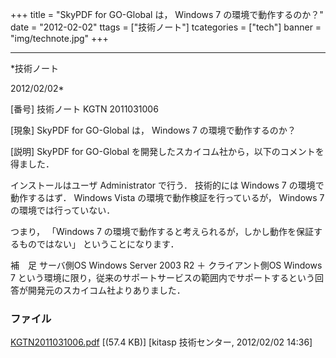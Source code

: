 ﻿+++
title = "SkyPDF for GO-Global は， Windows 7 の環境で動作するのか？"
date = "2012-02-02"
ttags = ["技術ノート"]
tcategories = ["tech"]
banner = "img/technote.jpg"
+++

-----------------------------------------------------------------------------------------------------------------------------

*技術ノート

2012/02/02*


[番号]
技術ノート KGTN 2011031006

[現象]
SkyPDF for GO-Global は， Windows 7 の環境で動作するのか？

[説明]
SkyPDF for GO-Global
を開発したスカイコム社から，以下のコメントを得ました．

インストールはユーザ Administrator で行う．
技術的には Windows 7 の環境で動作するはず．
Windows Vista の環境で動作検証を行っているが， Windows 7
の環境では行っていない．

つまり， 「Windows 7
の環境で動作すると考えられるが，しかし動作を保証するものではない」
ということになります．

補　足
サーバ側OS Windows Server 2003 R2 ＋ クライアント側OS Windows 7
という環境に限り，従来のサポートサービスの範囲内でサポートするという回答が開発元のスカイコム社よりありました．


### ファイル

 
 


[KGTN2011031006.pdf](http://techreport.kitasp.net/attachments/download/518/KGTN2011031006.pdf)
 [(57.4 KB)] [kitasp 技術センター, 2012/02/02
14:36]


 


 

